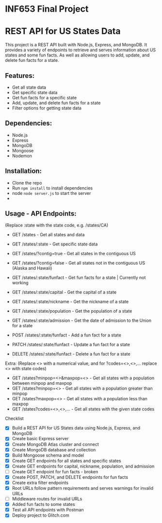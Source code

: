# INF653 Final Project

# REST API for US States Data

This project is a REST API built with Node.js, Express, and MongoDB. It provides a variety of endpoints to retrieve and serves information about US states and some fun facts. As well as allowing users to add, update, and delete fun facts for a state.

## Features:
- Get all state data
- Get specific state data
- Get fun facts for a specific state
- Add, update, and delete fun facts for a state
- Filter options for getting state data

## Dependencies:
- Node.js
- Express
- MongoDB
- Mongoose
- Nodemon

## Installation:
- Clone the repo
- Run `npm install` to install dependencies
- node `node server.js` to start the server
-

## Usage - API Endpoints:
(Replace :state with the state code, e.g. /states/CA)
- GET /states - Get all states and data
- GET /states/:state - Get specific state data
- GET /states/?contig=true - Get all states in the contiguous US
- GET /states/?contig=false - Get all states not in the contiguous US (Alaska and Hawaii)
- GET /states/:state/funfact - Get fun facts for a state | Currently not working
- GET /states/:state/capital - Get the capital of a state
- GET /states/:state/nickname - Get the nickname of a state
- GET /states/:state/population - Get the population of a state
- GET /states/:state/admission - Get the date of admission to the Union for a state

- POST /states/:state/funfact - Add a fun fact for a state
- PATCH /states/:state/funfact - Update a fun fact for a state
- DELETE /states/:state/funfact - Delete a fun fact for a state

Extra:
(Replace <> with a numerical value, and for ?codes=<>,<>,... replace <> with state codes)
- GET /states?minpop=<>&maxpop=<> - Get all states with a population between minpop and maxpop
- GET /states?minpop=<> - Get all states with a population greater than minpop
- GET /states?maxpop=<> - Get all states with a population less than maxpop
- GET /states?codes=<>,<>,... - Get all states with the given state codes


Checklist
- [x] Build a REST API for US States data using Node.js, Express, and MongoDB
- [x] Create basic Express server
- [x] Create MongoDB Atlas cluster and connect
- [x] Create MongoDB database and collection
- [x] Build Mongoose schema and model
- [x] Create GET endpoints for all states and specific states
- [x] Create GET endpoints for capital, nickname, population, and admission
- [ ] Create GET endpoint for fun facts - broken
- [x] Create POST, PATCH, and DELETE endpoints for fun facts
- [x] Create extra filter endpoints
- [x] Root URLs follow pattern requirements and serves warnings for invalid URLs
- [ ] Middleware routes for invalid URLs
- [x] Added fun facts to some states
- [x] Test all API endpoints with Postman
- [x] Deploy project to Glitch.com
